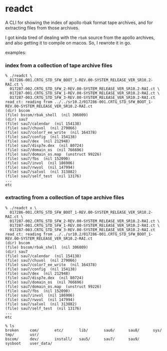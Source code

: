 # readct

A CLI for showing the index of apollo rbak format tape archives, and for extracting files from those archives.

I got kinda tired of dealing with the `rbak` source from the apollo archives, and also getting it to compile on macos.  So, I rewrote it in go.

examples:

### index from a collection of tape archive files

```
% ./readct \
  017286-001.CRTG_STD_SFW_BOOT_1-REV.00-SYSTEM_RELEASE_VER_SR10.2-RAI.ct \
  017287-002.CRTG_STD_SFW_2-REV.00-SYSTEM_RELEASE_VER_SR10.2-RAI.ct \
  017287-001.CRTG_STD_SFW_1-REV.00-SYSTEM_RELEASE_VER_SR10.2-RAI.ct \
  017287-003.CRTG_STD_SFW_3-REV.00-SYSTEM_RELEASE_VER_SR10.2-RAI.ct
read_ct: reading from ../../sr10.2/017286-001.CRTG_STD_SFW_BOOT_1-REV.00-SYSTEM_RELEASE_VER_SR10.2-RAI.ct
(dir) bscom
(file) bscom/rbak_shell  (nil 306009)
(dir) sau7
(file) sau7/calendar  (nil 154138)
(file) sau7/chuvol  (nil 279066)
(file) sau7/color7_ee_write  (nil 164378)
(file) sau7/config  (nil 154138)
(file) sau7/dex  (nil 212948)
(file) sau7/disp7e.dex  (nil 80724)
(file) sau7/domain_os  (nil 766696)
(file) sau7/domain_os.map  (unstruct 99226)
(file) sau7/fbs  (nil 152090)
(file) sau7/invol  (nil 186906)
(file) sau7/rwvol  (nil 147994)
(file) sau7/salvol  (nil 313882)
(file) sau7/self_test  (nil 13176) 
...
etc
```

### extracting from a collection of tape archive files

```
% ./readct x \
  017286-001.CRTG_STD_SFW_BOOT_1-REV.00-SYSTEM_RELEASE_VER_SR10.2-RAI.ct \
  017287-002.CRTG_STD_SFW_2-REV.00-SYSTEM_RELEASE_VER_SR10.2-RAI.ct \
  017287-001.CRTG_STD_SFW_1-REV.00-SYSTEM_RELEASE_VER_SR10.2-RAI.ct \
  017287-003.CRTG_STD_SFW_3-REV.00-SYSTEM_RELEASE_VER_SR10.2-RAI.ct
read_ct: reading from ../../sr10.2/017286-001.CRTG_STD_SFW_BOOT_1-REV.00-SYSTEM_RELEASE_VER_SR10.2-RAI.ct
(dir) bscom
(file) bscom/rbak_shell  (nil 306009)
(dir) sau7
(file) sau7/calendar  (nil 154138)
(file) sau7/chuvol  (nil 279066)
(file) sau7/color7_ee_write  (nil 164378)
(file) sau7/config  (nil 154138)
(file) sau7/dex  (nil 212948)
(file) sau7/disp7e.dex  (nil 80724)
(file) sau7/domain_os  (nil 766696)
(file) sau7/domain_os.map  (unstruct 99226)
(file) sau7/fbs  (nil 152090)
(file) sau7/invol  (nil 186906)
(file) sau7/rwvol  (nil 147994)
(file) sau7/salvol  (nil 313882)
(file) sau7/self_test  (nil 13176) 
...
etc

% ls
broken     com/       etc/       lib/       sau6/      sau8/      sys/       tmp/       usr/
bscom/     dev/       install/   sau5/      sau7/      sau9/      sysboot    user_data/
```
